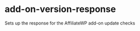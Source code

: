 add-on-version-response
=======================

Sets up the response for the AffiliateWP add-on update checks
